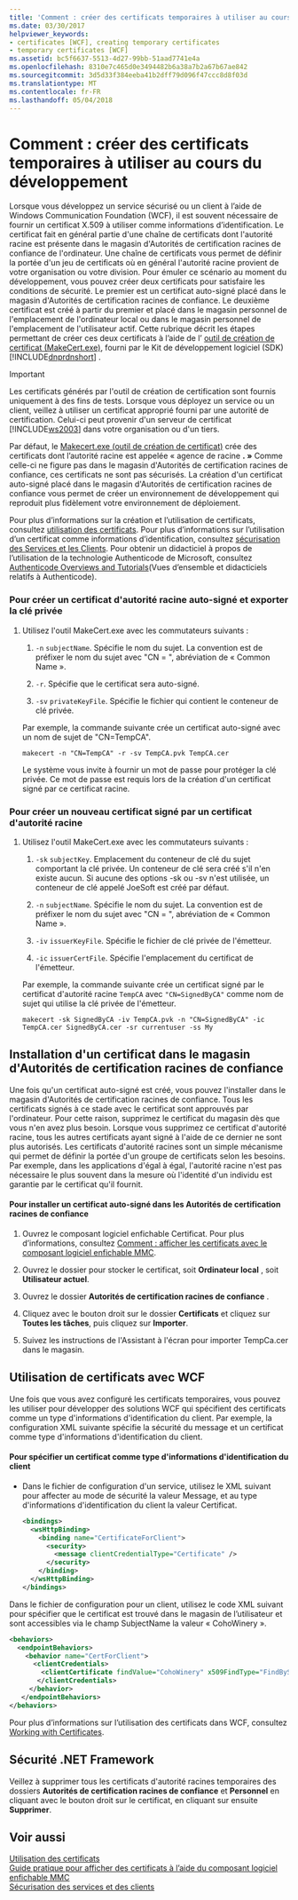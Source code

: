 ```yaml
---
title: 'Comment : créer des certificats temporaires à utiliser au cours du développement'
ms.date: 03/30/2017
helpviewer_keywords:
- certificates [WCF], creating temporary certificates
- temporary certificates [WCF]
ms.assetid: bc5f6637-5513-4d27-99bb-51aad7741e4a
ms.openlocfilehash: 8310e7c465d0e3494482b6a38a7b2a67b67ae842
ms.sourcegitcommit: 3d5d33f384eeba41b2dff79d096f47ccc8d8f03d
ms.translationtype: MT
ms.contentlocale: fr-FR
ms.lasthandoff: 05/04/2018
---
```

# <a name="how-to-create-temporary-certificates-for-use-during-development"></a>Comment : créer des certificats temporaires à utiliser au cours du développement
Lorsque vous développez un service sécurisé ou un client à l’aide de Windows Communication Foundation (WCF), il est souvent nécessaire de fournir un certificat X.509 à utiliser comme informations d’identification. Le certificat fait en général partie d'une chaîne de certificats dont l'autorité racine est présente dans le magasin d'Autorités de certification racines de confiance de l'ordinateur. Une chaîne de certificats vous permet de définir la portée d'un jeu de certificats où en général l'autorité racine provient de votre organisation ou votre division. Pour émuler ce scénario au moment du développement, vous pouvez créer deux certificats pour satisfaire les conditions de sécurité. Le premier est un certificat auto-signé placé dans le magasin d'Autorités de certification racines de confiance. Le deuxième certificat est créé à partir du premier et placé dans le magasin personnel de l'emplacement de l'ordinateur local ou dans le magasin personnel de l'emplacement de l'utilisateur actif. Cette rubrique décrit les étapes permettant de créer ces deux certificats à l’aide de l’ [outil de création de certificat (MakeCert.exe)](http://go.microsoft.com/fwlink/?LinkId=248185), fourni par le Kit de développement logiciel (SDK) [!INCLUDE[dnprdnshort](../../../../includes/dnprdnshort-md.md)] .  
  
> [!IMPORTANT]
>  Les certificats générés par l'outil de création de certification sont fournis uniquement à des fins de tests. Lorsque vous déployez un service ou un client, veillez à utiliser un certificat approprié fourni par une autorité de certification. Celui-ci peut provenir d'un serveur de certificat [!INCLUDE[ws2003](../../../../includes/ws2003-md.md)] dans votre organisation ou d'un tiers.  
>   
>  Par défaut, le [Makecert.exe (outil de création de certificat)](http://msdn.microsoft.com/library/b0343f8e-9c41-4852-a85c-f8a0c408cf0d) crée des certificats dont l’autorité racine est appelée « agence de racine **. »** Comme celle-ci ne figure pas dans le magasin d'Autorités de certification racines de confiance, ces certificats ne sont pas sécurisés. La création d'un certificat auto-signé placé dans le magasin d'Autorités de certification racines de confiance vous permet de créer un environnement de développement qui reproduit plus fidèlement votre environnement de déploiement.  
  
 Pour plus d’informations sur la création et l’utilisation de certificats, consultez [utilisation des certificats](../../../../docs/framework/wcf/feature-details/working-with-certificates.md). Pour plus d’informations sur l’utilisation d’un certificat comme informations d’identification, consultez [sécurisation des Services et les Clients](../../../../docs/framework/wcf/feature-details/securing-services-and-clients.md). Pour obtenir un didacticiel à propos de l’utilisation de la technologie Authenticode de Microsoft, consultez [Authenticode Overviews and Tutorials](http://go.microsoft.com/fwlink/?LinkId=88919)(Vues d’ensemble et didacticiels relatifs à Authenticode).  
  
### <a name="to-create-a-self-signed-root-authority-certificate-and-export-the-private-key"></a>Pour créer un certificat d'autorité racine auto-signé et exporter la clé privée  
  
1.  Utilisez l'outil MakeCert.exe avec les commutateurs suivants :  
  
    1.  `-n` `subjectName`. Spécifie le nom du sujet. La convention est de préfixer le nom du sujet avec "CN = ", abréviation de « Common Name ».  
  
    2.  `-r`. Spécifie que le certificat sera auto-signé.  
  
    3.  `-sv` `privateKeyFile`. Spécifie le fichier qui contient le conteneur de clé privée.  
  
     Par exemple, la commande suivante crée un certificat auto-signé avec un nom de sujet de "CN=TempCA".  
  
    ```  
    makecert -n "CN=TempCA" -r -sv TempCA.pvk TempCA.cer  
    ```  
  
     Le système vous invite à fournir un mot de passe pour protéger la clé privée. Ce mot de passe est requis lors de la création d'un certificat signé par ce certificat racine.  
  
### <a name="to-create-a-new-certificate-signed-by-a-root-authority-certificate"></a>Pour créer un nouveau certificat signé par un certificat d'autorité racine  
  
1.  Utilisez l'outil MakeCert.exe avec les commutateurs suivants :  
  
    1.  `-sk` `subjectKey`. Emplacement du conteneur de clé du sujet comportant la clé privée. Un conteneur de clé sera créé s'il n'en existe aucun. Si aucune des options -sk ou -sv n'est utilisée, un conteneur de clé appelé JoeSoft est créé par défaut.  
  
    2.  `-n` `subjectName`. Spécifie le nom du sujet. La convention est de préfixer le nom du sujet avec "CN = ", abréviation de « Common Name ».  
  
    3.  `-iv` `issuerKeyFile`. Spécifie le fichier de clé privée de l'émetteur.  
  
    4.  `-ic` `issuerCertFile`. Spécifie l'emplacement du certificat de l'émetteur.  
  
     Par exemple, la commande suivante crée un certificat signé par le certificat d'autorité racine `TempCA` avec `"CN=SignedByCA"` comme nom de sujet qui utilise la clé privée de l'émetteur.  
  
    ```  
    makecert -sk SignedByCA -iv TempCA.pvk -n "CN=SignedByCA" -ic TempCA.cer SignedByCA.cer -sr currentuser -ss My  
    ```  
  
## <a name="installing-a-certificate-in-the-trusted-root-certification-authorities-store"></a>Installation d'un certificat dans le magasin d'Autorités de certification racines de confiance  
 Une fois qu'un certificat auto-signé est créé, vous pouvez l'installer dans le magasin d'Autorités de certification racines de confiance. Tous les certificats signés à ce stade avec le certificat sont approuvés par l'ordinateur. Pour cette raison, supprimez le certificat du magasin dès que vous n'en avez plus besoin. Lorsque vous supprimez ce certificat d'autorité racine, tous les autres certificats ayant signé à l'aide de ce dernier ne sont plus autorisés. Les certificats d'autorité racines sont un simple mécanisme qui permet de définir la portée d'un groupe de certificats selon les besoins. Par exemple, dans les applications d'égal à égal, l'autorité racine n'est pas nécessaire le plus souvent dans la mesure où l'identité d'un individu est garantie par le certificat qu'il fournit.  
  
#### <a name="to-install-a-self-signed-certificate-in-the-trusted-root-certification-authorities"></a>Pour installer un certificat auto-signé dans les Autorités de certification racines de confiance  
  
1.  Ouvrez le composant logiciel enfichable Certificat. Pour plus d’informations, consultez [Comment : afficher les certificats avec le composant logiciel enfichable MMC](../../../../docs/framework/wcf/feature-details/how-to-view-certificates-with-the-mmc-snap-in.md).  
  
2.  Ouvrez le dossier pour stocker le certificat, soit **Ordinateur local** , soit **Utilisateur actuel**.  
  
3.  Ouvrez le dossier **Autorités de certification racines de confiance** .  
  
4.  Cliquez avec le bouton droit sur le dossier **Certificats** et cliquez sur **Toutes les tâches**, puis cliquez sur **Importer**.  
  
5.  Suivez les instructions de l'Assistant à l'écran pour importer TempCa.cer dans le magasin.  
  
## <a name="using-certificates-with-wcf"></a>Utilisation de certificats avec WCF  
 Une fois que vous avez configuré les certificats temporaires, vous pouvez les utiliser pour développer des solutions WCF qui spécifient des certificats comme un type d'informations d'identification du client. Par exemple, la configuration XML suivante spécifie la sécurité du message et un certificat comme type d'informations d'identification du client.  
  
#### <a name="to-specify-a-certificate-as-the-client-credential-type"></a>Pour spécifier un certificat comme type d'informations d'identification du client  
  
-   Dans le fichier de configuration d'un service, utilisez le XML suivant pour affecter au mode de sécurité la valeur Message, et au type d'informations d'identification du client la valeur Certificat.  
  
    ```xml  
    <bindings>       
      <wsHttpBinding>  
        <binding name="CertificateForClient">  
          <security>  
            <message clientCredentialType="Certificate" />  
          </security>  
        </binding>  
      </wsHttpBinding>  
    </bindings>  
    ```  
  
 Dans le fichier de configuration pour un client, utilisez le code XML suivant pour spécifier que le certificat est trouvé dans le magasin de l’utilisateur et sont accessibles via le champ SubjectName la valeur « CohoWinery ».  
  
```xml  
<behaviors>  
  <endpointBehaviors>  
    <behavior name="CertForClient">  
      <clientCredentials>  
        <clientCertificate findValue="CohoWinery" x509FindType="FindBySubjectName" />  
       </clientCredentials>  
     </behavior>  
   </endpointBehaviors>  
</behaviors>  
```  
  
 Pour plus d’informations sur l’utilisation des certificats dans WCF, consultez [Working with Certificates](../../../../docs/framework/wcf/feature-details/working-with-certificates.md).  
  
## <a name="net-framework-security"></a>Sécurité .NET Framework  
 Veillez à supprimer tous les certificats d'autorité racines temporaires des dossiers **Autorités de certification racines de confiance** et **Personnel** en cliquant avec le bouton droit sur le certificat, en cliquant sur ensuite **Supprimer**.  
  
## <a name="see-also"></a>Voir aussi  
 [Utilisation des certificats](../../../../docs/framework/wcf/feature-details/working-with-certificates.md)  
 [Guide pratique pour afficher des certificats à l’aide du composant logiciel enfichable MMC](../../../../docs/framework/wcf/feature-details/how-to-view-certificates-with-the-mmc-snap-in.md)  
 [Sécurisation des services et des clients](../../../../docs/framework/wcf/feature-details/securing-services-and-clients.md)
